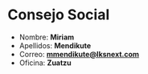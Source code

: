 # Consejo Social

- Nombre: **Miriam**
- Apellidos: **Mendikute**
- Correo: **<mmendikute@lksnext.com>**
- Oficina: **Zuatzu**
